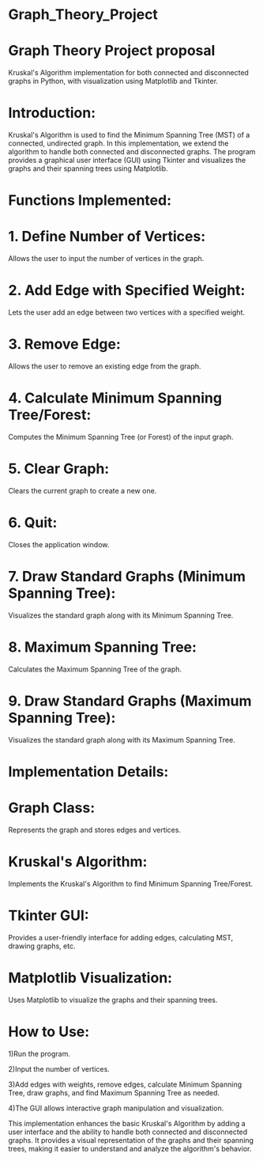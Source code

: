 # Graph_Theory_Project

# Graph Theory Project proposal

Kruskal's Algorithm implementation for both connected and disconnected graphs in Python, with visualization using Matplotlib and Tkinter.

# Introduction:

Kruskal's Algorithm is used to find the Minimum Spanning Tree (MST) of a connected, undirected graph. In this implementation, we extend the algorithm to handle both connected and disconnected graphs. The program provides a graphical user interface (GUI) using Tkinter and visualizes the graphs and their spanning trees using Matplotlib.

# Functions Implemented:

# 1. Define Number of Vertices:

Allows the user to input the number of vertices in the graph.

# 2. Add Edge with Specified Weight:

Lets the user add an edge between two vertices with a specified weight.

# 3. Remove Edge:

Allows the user to remove an existing edge from the graph.

# 4. Calculate Minimum Spanning Tree/Forest:

Computes the Minimum Spanning Tree (or Forest) of the input graph.

# 5. Clear Graph:

Clears the current graph to create a new one.

# 6. Quit:

Closes the application window.

# 7. Draw Standard Graphs (Minimum Spanning Tree):

Visualizes the standard graph along with its Minimum Spanning Tree.

# 8. Maximum Spanning Tree:

Calculates the Maximum Spanning Tree of the graph.

# 9. Draw Standard Graphs (Maximum Spanning Tree):

Visualizes the standard graph along with its Maximum Spanning Tree.

# Implementation Details:

# Graph Class:

Represents the graph and stores edges and vertices.

# Kruskal's Algorithm:

Implements the Kruskal's Algorithm to find Minimum Spanning Tree/Forest.

# Tkinter GUI:

Provides a user-friendly interface for adding edges, calculating MST, drawing graphs, etc.

# Matplotlib Visualization:

Uses Matplotlib to visualize the graphs and their spanning trees.

# How to Use:

1)Run the program.

2)Input the number of vertices.

3)Add edges with weights, remove edges, calculate Minimum Spanning Tree, draw graphs, and find Maximum Spanning Tree as needed.

4)The GUI allows interactive graph manipulation and visualization.


This implementation enhances the basic Kruskal's Algorithm by adding a user interface and the ability to handle both connected and disconnected graphs. It provides a visual representation of the graphs and their spanning trees, making it easier to understand and analyze the algorithm's behavior.
